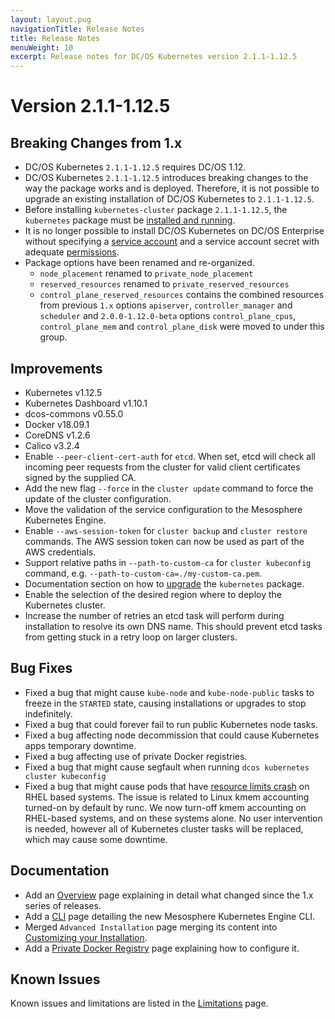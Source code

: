```yaml
---
layout: layout.pug
navigationTitle: Release Notes
title: Release Notes
menuWeight: 10
excerpt: Release notes for DC/OS Kubernetes version 2.1.1-1.12.5
---
```


<!-- This source repo for this topic is https://github.com/mesosphere/dcos-kubernetes-cluster -->

# Version 2.1.1-1.12.5

## Breaking Changes from 1.x

* DC/OS Kubernetes `2.1.1-1.12.5` requires DC/OS 1.12.
* DC/OS Kubernetes `2.1.1-1.12.5` introduces breaking changes to the way the package works and is deployed.
  Therefore, it is not possible to upgrade an existing installation of DC/OS Kubernetes to `2.1.1-1.12.5`.
* Before installing `kubernetes-cluster` package `2.1.1-1.12.5`, the `kubernetes` package must be [installed and running](/dcos/services/kubernetes/2.1.1-1.12.5/getting-started/installing-mke/).
* It is no longer possible to install DC/OS Kubernetes on DC/OS Enterprise without specifying a [service account](/dcos/1.12/security/ent/service-auth/) and a service account secret with adequate [permissions](/dcos/1.12/security/ent/perms-reference/).
* Package options have been renamed and re-organized.
  * `node_placement` renamed to `private_node_placement`
  * `reserved_resources` renamed to `private_reserved_resources`
  * `control_plane_reserved_resources` contains the combined resources from previous `1.x` options `apiserver`, `controller_manager` and `scheduler` and `2.0.0-1.12.0-beta` options `control_plane_cpus`, `control_plane_mem` and `control_plane_disk` were moved to under this group.

## Improvements

* Kubernetes v1.12.5
* Kubernetes Dashboard v1.10.1
* dcos-commons v0.55.0
* Docker v18.09.1
* CoreDNS v1.2.6
* Calico v3.2.4
* Enable `--peer-client-cert-auth` for `etcd`. When set, etcd will check all incoming peer requests from the cluster for valid client certificates signed by the supplied CA.
* Add the new flag `--force` in the `cluster update` command to force the update of the cluster configuration.
* Move the validation of the service configuration to the Mesosphere Kubernetes Engine.
* Enable `--aws-session-token` for `cluster backup` and `cluster restore` commands. The AWS session token can now be used as part of the AWS credentials.
* Support relative paths in `--path-to-custom-ca` for `cluster kubeconfig` command, e.g. `--path-to-custom-ca=./my-custom-ca.pem`.
* Documentation section on how to [upgrade](/dcos/services/kubernetes/2.1.1-1.12.5/operations/upgrade/#Mesosphere-Kubernetes-Engine) the `kubernetes` package.
* Enable the selection of the desired region where to deploy the Kubernetes cluster.
* Increase the number of retries an etcd task will perform during installation to resolve its own DNS name. This should prevent etcd tasks from getting stuck in a retry loop on larger clusters.

## Bug Fixes

* Fixed a bug that might cause `kube-node` and `kube-node-public` tasks to freeze in the `STARTED` state, causing installations or upgrades to stop indefinitely.
* Fixed a bug that could forever fail to run public Kubernetes node tasks.
* Fixed a bug affecting node decommission that could cause Kubernetes apps temporary downtime.
* Fixed a bug affecting use of private Docker registries.
* Fixed a bug that might cause segfault when running `dcos kubernetes cluster kubeconfig`
* Fixed a bug that might cause pods that have [resource limits crash](https://github.com/kubernetes/kubernetes/issues/61937) on RHEL based systems. The issue is related to Linux kmem accounting turned-on by default by runc. We now turn-off kmem accounting on RHEL-based systems, and on these systems alone. No user intervention is needed, however all of Kubernetes cluster tasks will be replaced, which may cause some downtime.

## Documentation

* Add an [Overview](/dcos/services/kubernetes/2.1.1-1.12.5/overview/) page explaining in detail what changed since the 1.x series of releases.
* Add a [CLI](/dcos/services/kubernetes/2.1.1-1.12.5/cli/) page detailing the new Mesosphere Kubernetes Engine CLI.
* Merged `Advanced Installation` page merging its content into [Customizing your Installation](/dcos/services/kubernetes/2.1.1-1.12.5/operations/customizing-install/).
* Add a [Private Docker Registry](/dcos/services/kubernetes/2.1.1-1.12.5/operations/private-docker-registry/) page explaining how to configure it.

## Known Issues

Known issues and limitations are listed in the [Limitations](/dcos/services/kubernetes/2.1.1-1.12.5/limitations/) page.

